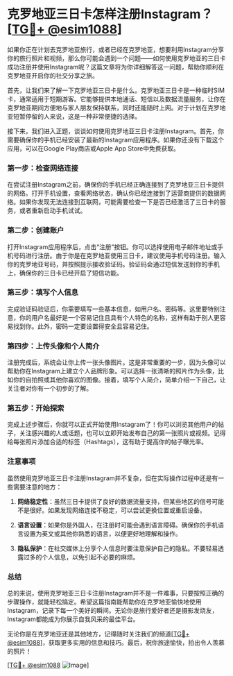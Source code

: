 # 克罗地亚三日卡怎样注册Instagram？[[TG💪+ @esim1088](https://t.me/s/esim1088)]

如果你正在计划去克罗地亚旅行，或者已经在克罗地亚，想要利用Instagram分享你的旅行照片和视频，那么你可能会遇到一个问题——如何使用克罗地亚的三日卡成功注册并使用Instagram呢？这篇文章将为你详细解答这一问题，帮助你顺利在克罗地亚开启你的社交分享之旅。

首先，让我们来了解一下克罗地亚三日卡是什么。克罗地亚三日卡是一种临时SIM卡，通常适用于短期游客。它能够提供本地通话、短信以及数据流量服务，让你在克罗地亚期间方便地与家人朋友保持联系，同时还能随时上网。对于计划在克罗地亚短暂停留的人来说，这是一种非常便捷的选择。

接下来，我们进入正题，谈谈如何使用克罗地亚三日卡注册Instagram。首先，你需要确保你的手机已经安装了最新的Instagram应用程序。如果你还没有下载这个应用，可以在Google Play商店或Apple App Store中免费获取。

### 第一步：检查网络连接

在尝试注册Instagram之前，确保你的手机已经正确连接到了克罗地亚三日卡提供的网络。打开手机设置，查看网络状态，确认你已经连接到了运营商提供的数据网络。如果你发现无法连接到互联网，可能需要检查一下是否已经激活了三日卡的服务，或者重新启动手机试试。

### 第二步：创建账户

打开Instagram应用程序后，点击“注册”按钮。你可以选择使用电子邮件地址或手机号码进行注册。由于你是在克罗地亚使用三日卡，建议使用手机号码注册。输入你的克罗地亚号码，并按照提示接收验证码。验证码会通过短信发送到你的手机上，确保你的三日卡已经开启了短信功能。

### 第三步：填写个人信息

完成验证码验证后，你需要填写一些基本信息，如用户名、密码等。这里要特别注意，你的用户名最好是一个容易记住且具有个人特色的名称，这样有助于别人更容易找到你。此外，密码一定要设置得安全且容易记住。

### 第四步：上传头像和个人简介

注册完成后，系统会让你上传一张头像图片。这是非常重要的一步，因为头像可以帮助你在Instagram上建立个人品牌形象。可以选择一张清晰的照片作为头像，比如你的自拍照或其他你喜欢的图像。接着，填写个人简介，简单介绍一下自己，让关注者对你有一个初步的了解。

### 第五步：开始探索

完成上述步骤后，你就可以正式开始使用Instagram了！你可以浏览其他用户的帖子，关注感兴趣的人或话题，也可以立即开始发布自己的第一张照片或视频。记得给每张照片添加合适的标签（Hashtags），这有助于提高你的帖子曝光率。

### 注意事项

虽然使用克罗地亚三日卡注册Instagram并不复杂，但在实际操作过程中还是有一些需要注意的地方：

1. **网络稳定性**：虽然三日卡提供了良好的数据流量支持，但某些地区的信号可能不是很好。如果发现网络连接不稳定，可以尝试更换位置或重启设备。
   
2. **语言设置**：如果你是外国人，在注册时可能会遇到语言障碍。确保你的手机语言设置为英文或其他你熟悉的语言，以便更好地理解和操作。

3. **隐私保护**：在社交媒体上分享个人信息时要注意保护自己的隐私。不要轻易透露过多的个人信息，以免引起不必要的麻烦。

### 总结

总的来说，使用克罗地亚三日卡注册Instagram并不是一件难事，只要按照正确的步骤操作，就能轻松搞定。希望这篇指南能帮助你在克罗地亚愉快地使用Instagram，记录下每一个美好的瞬间。无论你是旅行爱好者还是摄影发烧友，Instagram都能成为你展示自我风采的最佳平台。

无论你是在克罗地亚还是其他地方，记得随时关注我们的频道[[TG💪+ @esim1088](https://t.me/s/esim1088)]，获取更多实用的信息和技巧。最后，祝你旅途愉快，拍出令人羡慕的照片！

[[TG💪+ @esim1088](https://t.me/s/esim1088) ![Image](https://i.postimg.cc/4NQfJmqS/Snipaste-2025-05-13-00-14-12.png)]